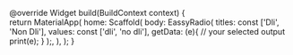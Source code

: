 @override
  Widget build(BuildContext context) {  
    return MaterialApp(
      home: Scaffold(
        body: EassyRadio(
                titles: const ['Dli', 'Non Dli'],
                values: const ['dli', 'no dli'],
                getData: (e){
                  // your selected output
                  print(e);
                }
            );,
      ),
    );
  }
